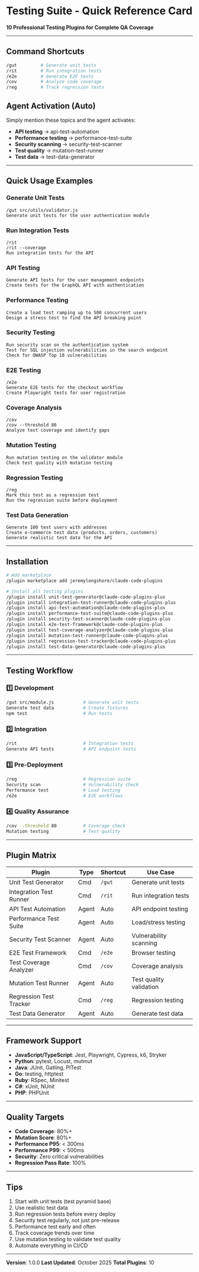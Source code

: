 # Testing Suite - Quick Reference Card

**10 Professional Testing Plugins for Complete QA Coverage**

---

## Command Shortcuts

```bash
/gut         # Generate unit tests
/rit         # Run integration tests
/e2e         # Generate E2E tests
/cov         # Analyze code coverage
/reg         # Track regression tests
```

## Agent Activation (Auto)

Simply mention these topics and the agent activates:

- **API testing** → api-test-automation
- **Performance testing** → performance-test-suite
- **Security scanning** → security-test-scanner
- **Test quality** → mutation-test-runner
- **Test data** → test-data-generator

---

## Quick Usage Examples

### Generate Unit Tests
```
/gut src/utils/validator.js
Generate unit tests for the user authentication module
```

### Run Integration Tests
```
/rit
/rit --coverage
Run integration tests for the API
```

### API Testing
```
Generate API tests for the user management endpoints
Create tests for the GraphQL API with authentication
```

### Performance Testing
```
Create a load test ramping up to 500 concurrent users
Design a stress test to find the API breaking point
```

### Security Testing
```
Run security scan on the authentication system
Test for SQL injection vulnerabilities in the search endpoint
Check for OWASP Top 10 vulnerabilities
```

### E2E Testing
```
/e2e
Generate E2E tests for the checkout workflow
Create Playwright tests for user registration
```

### Coverage Analysis
```
/cov
/cov --threshold 80
Analyze test coverage and identify gaps
```

### Mutation Testing
```
Run mutation testing on the validator module
Check test quality with mutation testing
```

### Regression Testing
```
/reg
Mark this test as a regression test
Run the regression suite before deployment
```

### Test Data Generation
```
Generate 100 test users with addresses
Create e-commerce test data (products, orders, customers)
Generate realistic test data for the API
```

---

## Installation

```bash
# Add marketplace
/plugin marketplace add jeremylongshore/claude-code-plugins

# Install all testing plugins
/plugin install unit-test-generator@claude-code-plugins-plus
/plugin install integration-test-runner@claude-code-plugins-plus
/plugin install api-test-automation@claude-code-plugins-plus
/plugin install performance-test-suite@claude-code-plugins-plus
/plugin install security-test-scanner@claude-code-plugins-plus
/plugin install e2e-test-framework@claude-code-plugins-plus
/plugin install test-coverage-analyzer@claude-code-plugins-plus
/plugin install mutation-test-runner@claude-code-plugins-plus
/plugin install regression-test-tracker@claude-code-plugins-plus
/plugin install test-data-generator@claude-code-plugins-plus
```

---

## Testing Workflow

### 1️⃣ Development
```bash
/gut src/module.js           # Generate unit tests
Generate test data           # Create fixtures
npm test                     # Run tests
```

### 2️⃣ Integration
```bash
/rit                         # Integration tests
Generate API tests           # API endpoint tests
```

### 3️⃣ Pre-Deployment
```bash
/reg                         # Regression suite
Security scan                # Vulnerability check
Performance test             # Load testing
/e2e                         # E2E workflows
```

### 4️⃣ Quality Assurance
```bash
/cov --threshold 80          # Coverage check
Mutation testing             # Test quality
```

---

## Plugin Matrix

| Plugin | Type | Shortcut | Use Case |
|--------|------|----------|----------|
| Unit Test Generator | Cmd | `/gut` | Generate unit tests |
| Integration Test Runner | Cmd | `/rit` | Run integration tests |
| API Test Automation | Agent | Auto | API endpoint testing |
| Performance Test Suite | Agent | Auto | Load/stress testing |
| Security Test Scanner | Agent | Auto | Vulnerability scanning |
| E2E Test Framework | Cmd | `/e2e` | Browser testing |
| Test Coverage Analyzer | Cmd | `/cov` | Coverage analysis |
| Mutation Test Runner | Agent | Auto | Test quality validation |
| Regression Test Tracker | Cmd | `/reg` | Regression testing |
| Test Data Generator | Agent | Auto | Generate test data |

---

## Framework Support

- **JavaScript/TypeScript**: Jest, Playwright, Cypress, k6, Stryker
- **Python**: pytest, Locust, mutmut
- **Java**: JUnit, Gatling, PITest
- **Go**: testing, httptest
- **Ruby**: RSpec, Minitest
- **C#**: xUnit, NUnit
- **PHP**: PHPUnit

---

## Quality Targets

- **Code Coverage**: 80%+
- **Mutation Score**: 80%+
- **Performance P95**: < 300ms
- **Performance P99**: < 500ms
- **Security**: Zero critical vulnerabilities
- **Regression Pass Rate**: 100%

---

## Tips

1. Start with unit tests (test pyramid base)
2. Use realistic test data
3. Run regression tests before every deploy
4. Security test regularly, not just pre-release
5. Performance test early and often
6. Track coverage trends over time
7. Use mutation testing to validate test quality
8. Automate everything in CI/CD

---

**Version**: 1.0.0
**Last Updated**: October 2025
**Total Plugins**: 10
